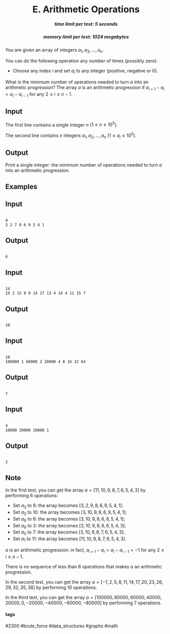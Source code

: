 <h1 style='text-align: center;'> E. Arithmetic Operations</h1>

<h5 style='text-align: center;'>time limit per test: 5 seconds</h5>
<h5 style='text-align: center;'>memory limit per test: 1024 megabytes</h5>

You are given an array of integers $a_1, a_2, \ldots, a_n$.

You can do the following operation any number of times (possibly zero): 

* Choose any index $i$ and set $a_i$ to any integer (positive, negative or $0$).

What is the minimum number of operations needed to turn $a$ into an arithmetic progression? The array $a$ is an arithmetic progression if $a_{i+1}-a_i=a_i-a_{i-1}$ for any $2 \leq i \leq n-1$.

## Input

The first line contains a single integer $n$ ($1 \le n \le 10^5$).

The second line contains $n$ integers $a_1, a_2, \ldots, a_n$ ($1 \leq a_i \leq 10^5$).

## Output

Print a single integer: the minimum number of operations needed to turn $a$ into an arithmetic progression.

## Examples

## Input


```

9
3 2 7 8 6 9 5 4 1

```
## Output


```

6

```
## Input


```

14
19 2 15 8 9 14 17 13 4 14 4 11 15 7

```
## Output


```

10

```
## Input


```

10
100000 1 60000 2 20000 4 8 16 32 64

```
## Output


```

7

```
## Input


```

4
10000 20000 10000 1

```
## Output


```

2

```
## Note

In the first test, you can get the array $a = [11, 10, 9, 8, 7, 6, 5, 4, 3]$ by performing $6$ operations: 

* Set $a_3$ to $9$: the array becomes $[3, 2, 9, 8, 6, 9, 5, 4, 1]$;
* Set $a_2$ to $10$: the array becomes $[3, 10, 9, 8, 6, 9, 5, 4, 1]$;
* Set $a_6$ to $6$: the array becomes $[3, 10, 9, 8, 6, 6, 5, 4, 1]$;
* Set $a_9$ to $3$: the array becomes $[3, 10, 9, 8, 6, 6, 5, 4, 3]$;
* Set $a_5$ to $7$: the array becomes $[3, 10, 9, 8, 7, 6, 5, 4, 3]$;
* Set $a_1$ to $11$: the array becomes $[11, 10, 9, 8, 7, 6, 5, 4, 3]$.

$a$ is an arithmetic progression: in fact, $a_{i+1}-a_i=a_i-a_{i-1}=-1$ for any $2 \leq i \leq n-1$.

There is no sequence of less than $6$ operations that makes $a$ an arithmetic progression.

In the second test, you can get the array $a = [-1, 2, 5, 8, 11, 14, 17, 20, 23, 26, 29, 32, 35, 38]$ by performing $10$ operations.

In the third test, you can get the array $a = [100000, 80000, 60000, 40000, 20000, 0, -20000, -40000, -60000, -80000]$ by performing $7$ operations.



#### tags 

#2300 #brute_force #data_structures #graphs #math 
